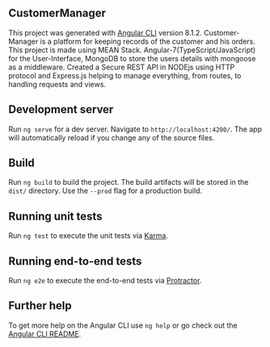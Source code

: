 ## CustomerManager

This project was generated with [Angular CLI](https://github.com/angular/angular-cli) version 8.1.2.
Customer-Manager is a platform for keeping records of the customer and his orders. This project is made using MEAN Stack.
Angular-7(TypeScript/JavaScript) for the User-Interface, MongoDB to store the users details with mongoose as a middleware. 
Created a Secure REST API in NODEjs using HTTP protocol and Express.js helping to manage everything, from routes, to handling requests and views.

## Development server

Run `ng serve` for a dev server. Navigate to `http://localhost:4200/`. The app will automatically reload if you change any of the source files.

## Build

Run `ng build` to build the project. The build artifacts will be stored in the `dist/` directory. Use the `--prod` flag for a production build.

## Running unit tests

Run `ng test` to execute the unit tests via [Karma](https://karma-runner.github.io).

## Running end-to-end tests

Run `ng e2e` to execute the end-to-end tests via [Protractor](http://www.protractortest.org/).

## Further help

To get more help on the Angular CLI use `ng help` or go check out the [Angular CLI README](https://github.com/angular/angular-cli/blob/master/README.md).
